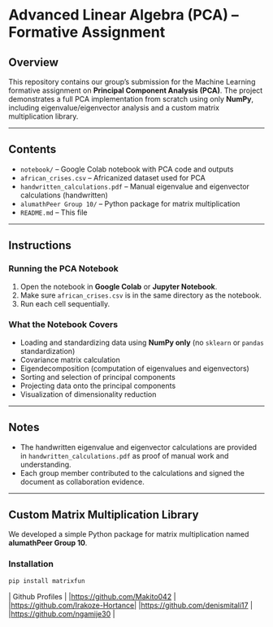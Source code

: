 # Advanced Linear Algebra (PCA) – Formative Assignment

## Overview

This repository contains our group’s submission for the Machine Learning formative assignment on **Principal Component Analysis (PCA)**. The project demonstrates a full PCA implementation from scratch using only **NumPy**, including eigenvalue/eigenvector analysis and a custom matrix multiplication library.

---

## Contents

- `notebook/` – Google Colab notebook with PCA code and outputs  
- `african_crises.csv` – Africanized dataset used for PCA  
- `handwritten_calculations.pdf` – Manual eigenvalue and eigenvector calculations (handwritten)  
- `alumathPeer Group 10/` – Python package for matrix multiplication  
- `README.md` – This file  

---

## Instructions

### Running the PCA Notebook

1. Open the notebook in **Google Colab** or **Jupyter Notebook**.  
2. Make sure `african_crises.csv` is in the same directory as the notebook.  
3. Run each cell sequentially.

### What the Notebook Covers

- Loading and standardizing data using **NumPy only** (no `sklearn` or `pandas` standardization)  
- Covariance matrix calculation  
- Eigendecomposition (computation of eigenvalues and eigenvectors)  
- Sorting and selection of principal components  
- Projecting data onto the principal components  
- Visualization of dimensionality reduction  

---

## Notes

- The handwritten eigenvalue and eigenvector calculations are provided in `handwritten_calculations.pdf` as proof of manual work and understanding.  
- Each group member contributed to the calculations and signed the document as collaboration evidence.  

---

## Custom Matrix Multiplication Library

We developed a simple Python package for matrix multiplication named **alumathPeer Group 10**.

### Installation

```bash
pip install matrixfun
```


| Github Profiles                   |
|https://github.com/Makito042       |
|https://github.com/Irakoze-Hortance| 
|https://github.com/denismitali17   |
|https://github.com/ngamije30       |


